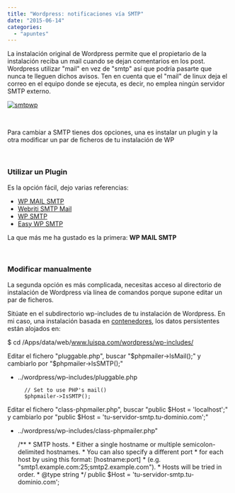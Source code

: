 ```yaml
---
title: "Wordpress: notificaciones vía SMTP"
date: "2015-06-14"
categories: 
  - "apuntes"
---
```


La instalación original de Wordpress permite que el propietario de la instalación reciba un mail cuando se dejan comentarios en los post. Wordpress utilizar "mail" en vez de "smtp" así que podría pasarte que nunca te lleguen dichos avisos. Ten en cuenta que el "mail" de linux deja el correo en el equipo donde se ejecuta, es decir, no emplea ningún servidor SMTP externo.

[![smtpwp](https://www.luispa.com/wp-content/uploads/2015/06/smtpwp.jpg)](https://www.luispa.com/wp-content/uploads/2015/06/smtpwp.jpg)

 

Para cambiar a SMTP tienes dos opciones, una es instalar un plugin y la otra modificar un par de ficheros de tu instalación de WP

 

### Utilizar un Plugin

Es la opción fácil, dejo varias referencias:

- [WP MAIL SMTP](https://wordpress.org/plugins/wp-mail-smtp/)
- [Webriti SMTP Mail](https://wordpress.org/plugins/webriti-smtp-mail/)
- [WP SMTP](https://wordpress.org/plugins/wp-smtp/)
- [Easy WP SMTP](https://wordpress.org/plugins/easy-wp-smtp/)

La que más me ha gustado es la primera: **WP MAIL SMTP**

 

### Modificar manualmente

La segunda opción es más complicada, necesitas acceso al directorio de instalación de Wordpress vía línea de comandos porque supone editar un par de ficheros.

Sitúate en el subdirectorio wp-includes de tu instalación de Wordpress. En mi caso, una instalación basada en [contenedores](https://www.luispa.com/?p=172), los datos persistentes están alojados en:

$ cd /Apps/data/web/www.luispa.com/wordpress/wp-includes/

Editar el fichero "pluggable.php", buscar "$phpmailer->IsMail();" y cambiarlo por "$phpmailer->IsSMTP();"

- ../wordpress/wp-includes/pluggable.php

        // Set to use PHP's mail()
        $phpmailer->IsSMTP();

Editar el fichero "class-phpmailer.php", buscar "public $Host = 'localhost';" y cambiarlo por "public $Host = 'tu-servidor-smtp.tu-dominio.com';"

- ../wordpress/wp-includes/class-phpmailer.php"

    /\*\*
     \* SMTP hosts.
     \* Either a single hostname or multiple semicolon-delimited hostnames.
     \* You can also specify a different port
     \* for each host by using this format: \[hostname:port\]
     \* (e.g. "smtp1.example.com:25;smtp2.example.com").
     \* Hosts will be tried in order.
     \* @type string
     \*/
    public $Host = 'tu-servidor-smtp.tu-dominio.com';
